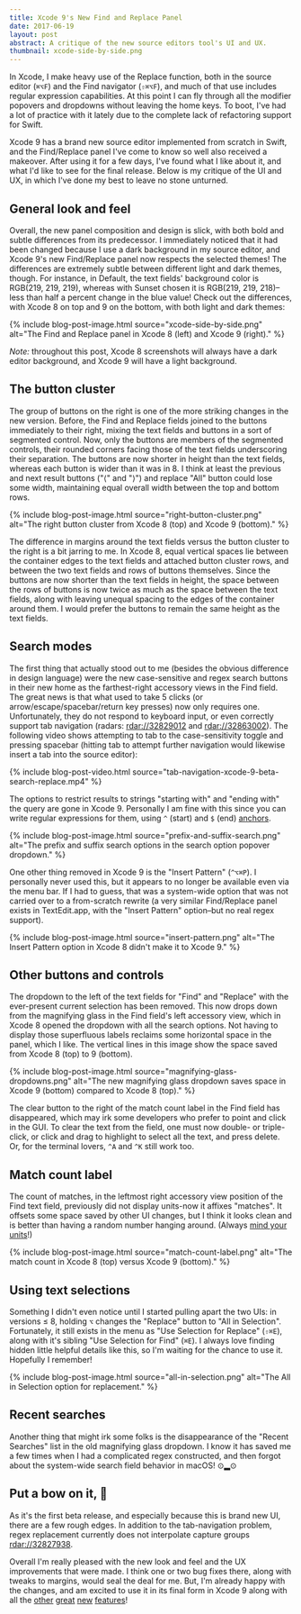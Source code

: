 ```yaml
---
title: Xcode 9's New Find and Replace Panel
date: 2017-06-19
layout: post
abstract: A critique of the new source editors tool's UI and UX.
thumbnail: xcode-side-by-side.png
---
```


In Xcode, I make heavy use of the Replace function, both in the source editor (`⌘⌥F`) and the Find navigator (`⇧⌘⌥F`), and much of that use includes regular expression capabilities. At this point I can fly through all the modifier popovers and dropdowns without leaving the home keys. To boot, I've had a lot of practice with it lately due to the complete lack of refactoring support for Swift.

Xcode 9 has a brand new source editor implemented from scratch in Swift, and the Find/Replace panel I've come to know so well also received a makeover. After using it for a few days, I've found what I like about it, and what I'd like to see for the final release. Below is my critique of the UI and UX, in which I've done my best to leave no stone unturned.

## General look and feel

Overall, the new panel composition and design is slick, with both bold and subtle differences from its predecessor. I immediately noticed that it had been changed because I use a dark background in my source editor, and Xcode 9's new Find/Replace panel now respects the selected themes! The differences are extremely subtle between different light and dark themes, though. For instance, in Default, the text fields' background color is RGB(219, 219, 219), whereas with Sunset chosen it is RGB(219, 219, 218)–less than half a percent change in the blue value! Check out the differences, with Xcode 8 on top and 9 on the bottom, with both light and dark themes:

{% include 
	blog-post-image.html 
	source="xcode-side-by-side.png" 
	alt="The Find and Replace panel in Xcode 8 (left) and Xcode 9 (right)." %}
	
_Note:_ throughout this post, Xcode 8 screenshots will always have a dark editor background, and Xcode 9 will have a light background.

## The button cluster

The group of buttons on the right is one of the more striking changes in the new version. Before, the Find and Replace fields joined to the buttons immediately to their right, mixing the text fields and buttons in a sort of segmented control. Now, only the buttons are members of the segmented controls, their rounded corners facing those of the text fields underscoring their separation. The buttons are now shorter in height than the text fields, whereas each button is wider than it was in 8. I think at least the previous and next result buttons ("⟨" and "⟩") and replace "All" button could lose some width, maintaining equal overall width between the top and bottom rows.

{% include 
	blog-post-image.html 
	source="right-button-cluster.png" 
	alt="The right button cluster from Xcode 8 (top) and Xcode 9 (bottom)." %}

The difference in margins around the text fields versus the button cluster to the right is a bit jarring to me. In Xcode 8, equal vertical spaces lie between the container edges to the text fields and attached button cluster rows, and between the two text fields and rows of buttons themselves. Since the buttons are now shorter than the text fields in height, the space between the rows of buttons is now twice as much as the space between the text fields, along with leaving unequal spacing to the edges of the container around them. I would prefer the buttons to remain the same height as the text fields.

## Search modes

The first thing that actually stood out to me (besides the obvious difference in design language) were the new case-sensitive and regex search buttons in their new home as the farthest-right accessory views in the Find field. The great news is that what used to take 5 clicks (or arrow/escape/spacebar/return key presses) now only requires one. Unfortunately, they do not respond to keyboard input, or even correctly support tab navigation (radars: [rdar://32829012](http://openradar.appspot.com/radar?id=5032133286428672) and [rdar://32863002](http://openradar.appspot.com/radar?id=4960029375463424)). The following video shows attempting to tab to the case-sensitivity toggle and pressing spacebar (hitting tab to attempt further navigation would likewise insert a tab into the source editor):

{% include
	blog-post-video.html
	source="tab-navigation-xcode-9-beta-search-replace.mp4" %}

The options to restrict results to strings "starting with" and "ending with" the query are gone in Xcode 9. Personally I am fine with this since you can write regular expressions for them, using `^` (start) and `$` (end) [anchors](http://www.regular-expressions.info/anchors.html).

{% include 
	blog-post-image.html 
	source="prefix-and-suffix-search.png" 
	alt="The prefix and suffix search options in the search option popover dropdown." %}

One other thing removed in Xcode 9 is the "Insert Pattern" (`^⌥⌘P`). I personally never used this, but it appears to no longer be available even via the menu bar. If I had to guess, that was a system-wide option that was not carried over to a from-scratch rewrite (a very similar Find/Replace panel exists in TextEdit.app, with the "Insert Pattern" option–but no real regex support).

{% include 
	blog-post-image.html 
	source="insert-pattern.png" 
	alt="The Insert Pattern option in Xcode 8 didn't make it to Xcode 9." %}

## Other buttons and controls

The dropdown to the left of the text fields for "Find" and "Replace" with the ever-present current selection has been removed. This now drops down from the magnifying glass in the Find field's left accessory view, which in Xcode 8 opened the dropdown with all the search options. Not having to display those superfluous labels reclaims some horizontal space in the panel, which I like. The vertical lines in this image show the space saved from Xcode 8 (top) to 9 (bottom).

{% include 
	blog-post-image.html 
	source="magnifying-glass-dropdowns.png" 
	alt="The new magnifying glass dropdown saves space in Xcode 9 (bottom) compared to Xcode 8 (top)." %}

The clear button to the right of the match count label in the Find field has disappeared, which may irk some developers who prefer to point and click in the GUI. To clear the text from the field, one must now double- or triple-click, or click and drag to highlight to select all the text, and press delete. Or, for the terminal lovers, `^A` and `^K` still work too.
	
## Match count label

The count of matches, in the leftmost right accessory view position of the Find text field, previously did not display units-now it affixes "matches". It offsets some space saved by other UI changes, but I think it looks clean and is better than having a random number hanging around. (Always [mind your units](https://www.opticianonline.net/opinion/letter-mind-your-units)!)

{% include 
	blog-post-image.html 
	source="match-count-label.png" 
	alt="The match count in Xcode 8 (top) versus Xcode 9 (bottom)." %}

## Using text selections

Something I didn't even notice until I started pulling apart the two UIs: in versions ≤ 8, holding `⌥` changes the "Replace" button to "All in Selection". Fortunately, it still exists in the menu as "Use Selection for Replace" (`⇧⌘E`), along with it's sibling "Use Selection for Find" (`⌘E`). I always love finding hidden little helpful details like this, so I'm waiting for the chance to use it. Hopefully I remember!

{% include 
	blog-post-image.html 
	source="all-in-selection.png" 
	alt="The All in Selection option for replacement." %}

## Recent searches

Another thing that might irk some folks is the disappearance of the "Recent Searches" list in the old magnifying glass dropdown. I know it has saved me a few times when I had a complicated regex constructed, and then forgot about the system-wide search field behavior in macOS! ⊙▂⊙

## Put a bow on it, 

As it's the first beta release, and especially because this is brand new UI, there are a few rough edges. In addition to the tab-navigation problem, regex replacement currently does not interpolate capture groups [rdar://32827938](http://openradar.appspot.com/radar?id=4928589677985792).

Overall I'm really pleased with the new look and feel and the UX improvements that were made. I think one or two bug fixes there, along with tweaks to margins, would seal the deal for me. But, I'm already happy with the changes, and am excited to use it in its final form in Xcode 9 along with all the [other](http://shashikantjagtap.net/hands-xcuitest-features-xcode-9/) [great](https://venturebeat.com/2017/06/05/apples-xcode-9-finally-allows-ios-app-testing-over-wi-fi/) [new](https://dzone.com/articles/the-marriage-of-github-and-xcode-9) [features](https://iosdeveloperblog.com/xcode-9-new-feature-increase-font-size-keyboard-shortcut-cmd/)!